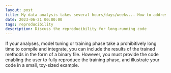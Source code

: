 ```yaml
---
layout: post
title: My data analysis takes several hours/days/weeks... How to address the issue of reproducibility?
date: 2023-06-21 00:00:00
tags: reproducibility
description: Discuss the reproducibility for long-running code
---
```


If your analyses, model tuning or training phase take a prohibitively long time to compile and integrate, you can include the results of the trained methods in the form of a binary file. However, you must provide the code enabling the user to fully reproduce the training phase, and illustrate your code in a small, toy-sized example.
